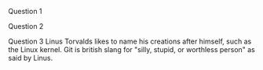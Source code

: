 Question 1

Question 2

Question 3
Linus Torvalds likes to name his creations after himself, such as the Linux kernel. Git is british slang for "silly, stupid, or worthless person" as said by Linus.